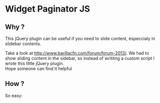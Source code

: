 <h1>Widget Paginator JS</h1>

<h2>Why ?</h2>
<p>This jQuery plugin can be useful if you need to slide content, especcialy in slidebar contents.</p>
<p>Take a look at <a href="http://www.barillacfn.com/forum/forum-2013/">http://www.barillacfn.com/forum/forum-2013/</a>. We had to show sliding content in the sidebar, so instead of writitng a custom script I wrote this little jQuery plugin. <br/>Hope someone can find it helpful</p>

<h2>How ?</h2>
<p>So easy: </p>